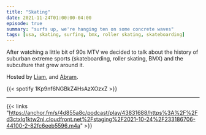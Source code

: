 ```yaml
---
title: "Skating"
date: 2021-11-24T01:00:00-04:00
episode: true
summary: "surfs up, we're hanging ten on some concrete waves"
tags: [usa, skating, surfing, bmx, roller skating, skateboarding]
---
```


After watching a little bit of 90s MTV we decided to talk about the history of suburban extreme sports (skateboarding, roller skating, BMX) and the subculture that grew around it.

Hosted by [Liam](https://twitter.com/LegoRacers2), and [Abram](https://twitter.com/abnormcore).

{{< spotify 1Kp9nf6NGBkZ4HsAzXOzxZ >}}

---

{{< links "https://anchor.fm/s/4d855a8c/podcast/play/43831688/https%3A%2F%2Fd3ctxlq1ktw2nl.cloudfront.net%2Fstaging%2F2021-10-24%2F233186706-44100-2-82fc6eeb5596.m4a" >}}
